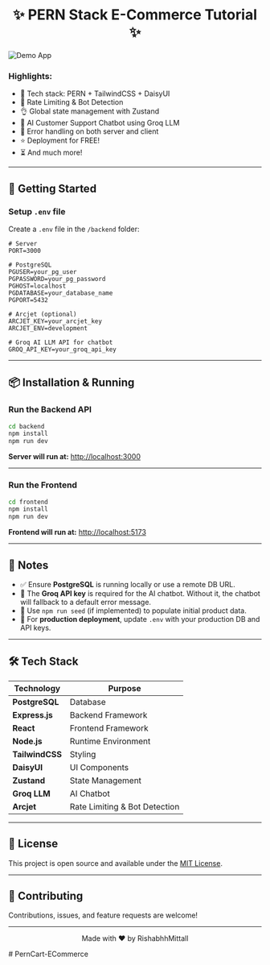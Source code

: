 <h1 align="center">✨ PERN Stack E-Commerce Tutorial ✨</h1>

![Demo App](/frontend/public/screenshot-for-readme.png)

### Highlights:

- 🌟 Tech stack: PERN + TailwindCSS + DaisyUI  
- 🚀 Rate Limiting & Bot Detection  
- 👌 Global state management with Zustand  
- 🤖 AI Customer Support Chatbot using Groq LLM  
- 🐞 Error handling on both server and client  
- ⭐ Deployment for FREE!  
- ⏳ And much more!

---

## 🚀 Getting Started

### Setup `.env` file

Create a `.env` file in the `/backend` folder:

```env
# Server
PORT=3000

# PostgreSQL
PGUSER=your_pg_user
PGPASSWORD=your_pg_password
PGHOST=localhost
PGDATABASE=your_database_name
PGPORT=5432

# Arcjet (optional)
ARCJET_KEY=your_arcjet_key
ARCJET_ENV=development

# Groq AI LLM API for chatbot
GROQ_API_KEY=your_groq_api_key
```

---

## 📦 Installation & Running

### Run the Backend API

```bash
cd backend
npm install
npm run dev
```

**Server will run at:** [http://localhost:3000](http://localhost:3000)

---

### Run the Frontend

```bash
cd frontend
npm install
npm run dev
```

**Frontend will run at:** [http://localhost:5173](http://localhost:5173)

---

## 📝 Notes

- ✅ Ensure **PostgreSQL** is running locally or use a remote DB URL.
- 🔑 The **Groq API key** is required for the AI chatbot. Without it, the chatbot will fallback to a default error message.
- 🌱 Use `npm run seed` (if implemented) to populate initial product data.
- 🚀 For **production deployment**, update `.env` with your production DB and API keys.

---

## 🛠️ Tech Stack

| Technology | Purpose |
|------------|---------|
| **PostgreSQL** | Database |
| **Express.js** | Backend Framework |
| **React** | Frontend Framework |
| **Node.js** | Runtime Environment |
| **TailwindCSS** | Styling |
| **DaisyUI** | UI Components |
| **Zustand** | State Management |
| **Groq LLM** | AI Chatbot |
| **Arcjet** | Rate Limiting & Bot Detection |

---

## 📄 License

This project is open source and available under the [MIT License](LICENSE).

---

## 🤝 Contributing

Contributions, issues, and feature requests are welcome!

---

<p align="center">Made with ❤️ by RishabhhMittall</p>#   P e r n C a r t - E C o m m e r c e  
 